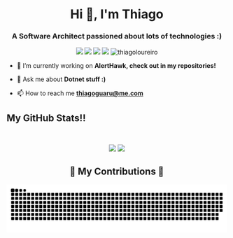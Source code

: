 <h1 align="center">Hi 👋, I'm Thiago</h1>
<h3 align="center">A Software Architect passioned about lots of technologies :)</h3>

<p align="center"> 
  <img src="https://img.shields.io/badge/Flutter-blue?style=flat&logo=flutter&logoColor=white&logoWidth=20"/>
  <img src="https://img.shields.io/badge/Dart-1F4B6E?style=flat&logo=dart&logoColor=white&logoWidth=20"/>
  <img src="https://img.shields.io/github/followers/thiagoloureiro?style=social"/>
  <img src="https://img.shields.io/badge/.NET-5C2D91?style=for-the-badge&logo=.net&logoColor=white"/>

  <img src="https://komarev.com/ghpvc/?username=thiagoloureiro" alt="thiagoloureiro" />
</p>

- 🌱 I’m currently working on **AlertHawk, check out in my repositories!**

- 💬 Ask me about **Dotnet stuff :)**

- 📫 How to reach me **thiagoguaru@me.com**

## My GitHub Stats!!

<br>

<p align = "center">
  <img src = "https://github-readme-stats.vercel.app/api?username=thiagoloureiro&show_icons=true&theme=radical&line_height=27">
  <img src = "https://github-readme-stats.vercel.app/api/top-langs/?username=thiagoloureiro&hide=css,html&theme=tokyonight">
</p>

<div align="center">
  <h2>🐍 My Contributions 🐍</h2>
<picture>
  <source
    media="(prefers-color-scheme: dark)"
    srcset="https://raw.githubusercontent.com/thiagoloureiro/thiagoloureiro/output/github-snake-dark.svg"
  />
  <source
    media="(prefers-color-scheme: light)"
    srcset="https://raw.githubusercontent.com/thiagoloureiro/thiagoloureiro/output/github-snake.svg"
  />
  <img
    alt="github contribution grid snake animation"
    src="https://raw.githubusercontent.com/thiagoloureiro/thiagoloureiro/output/github-snake.svg"
  />
</picture>
</div>
